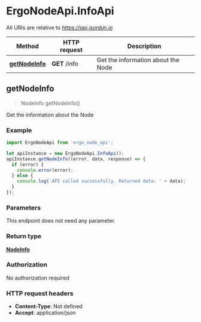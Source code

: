 # ErgoNodeApi.InfoApi

All URIs are relative to *https://api.jsonbin.io*

Method | HTTP request | Description
------------- | ------------- | -------------
[**getNodeInfo**](InfoApi.md#getNodeInfo) | **GET** /info | Get the information about the Node



## getNodeInfo

> NodeInfo getNodeInfo()

Get the information about the Node

### Example

```javascript
import ErgoNodeApi from 'ergo_node_api';

let apiInstance = new ErgoNodeApi.InfoApi();
apiInstance.getNodeInfo((error, data, response) => {
  if (error) {
    console.error(error);
  } else {
    console.log('API called successfully. Returned data: ' + data);
  }
});
```

### Parameters

This endpoint does not need any parameter.

### Return type

[**NodeInfo**](NodeInfo.md)

### Authorization

No authorization required

### HTTP request headers

- **Content-Type**: Not defined
- **Accept**: application/json

